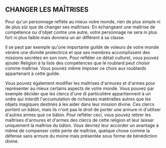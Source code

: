 ## CHANGER LES MAÎTRISES


Pour qu'un personnage reflète au mieux votre monde, rien
de plus simple ni de plus sûr que de changer ses maîtrises.
En échangeant une maîtrise de compétence ou d'objet contre
une autre, votre personnage ne sera ni plus fort ni plus faible
mais donnera un air différent à sa classe.

Il se peut par exemple qu'une importante guilde de voleurs
de votre monde vénère une divinité protectrice et que ses
membres accomplissent des missions secrètes en son nom.
Pour refléter ce détail culturel, vous pouvez ajouter Religion
à la liste des compétences que le roublard peut choisir
comme maîtrise. Vous pouvez même imposer ce choix aux
roublards appartenant à cette guilde.

Vous pouvez également modifier les maîtrises d'armures
et d'armes pour représenter au mieux certains aspects de
votre monde. Vous pouvez par exemple décider que les clercs
d'une di particulière appartiennent à un ordre qui
interdit l'accumulation de richesses matérielles autres que
les objets magiques destinés à les aider dans leur mission
divine. Ces clercs portent un bâton, mais ils n'ont pas le droit
de porter une armure ni d'utiliser d'autres armes que ce
bâton. Pour refléter ceci, vous pouvez retirer les maîtrises
d'armures et d'armes des clercs de cette religion et leur
laisser uniquement la maîtrise du bâton. Vous devriez leur
accorder un avantage à même de compenser cette perte de
maîtrise, quelque chose comme la défense sans armure du
moine mais présentée sous forme de bénédiction divine.
